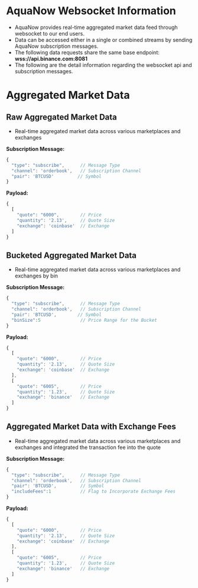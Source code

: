 # AquaNow Websocket Information
* AquaNow provides real-time aggregated market data feed through websocket to our end users. 
* Data can be accessed either in a single or combined streams by sending AquaNow subscription messages. 
* The following data requests share the same base endpoint: **wss://api.binance.com:8081**
* The following are the detail information regarding the websocket api and subscription messages.

# Aggregated Market Data 
## Raw Aggregated Market Data
* Real-time aggregated market data across various marketplaces and exchanges

**Subscription Message:**
```javascript
{
  "type": "subscribe",      // Message Type
  "channel": 'orderbook',   // Subscription Channel
  "pair": 'BTCUSD'         // Symbol
}
```

**Payload:**
```javascript
{
  [
    "quote": "6000",        // Price
    "quantity": '2.13',     // Quote Size
    "exchange": 'coinbase'  // Exchange
  ]
}
```

## Bucketed Aggregated Market Data
* Real-time aggregated market data across various marketplaces and exchanges by bin

**Subscription Message:**
```javascript
{
  "type": "subscribe",      // Message Type
  "channel": 'orderbook',   // Subscription Channel
  "pair": 'BTCUSD',        // Symbol
  "binSize":5               // Price Range for the Bucket
}
```

**Payload:**
```javascript
{
  [
    "quote": "6000",        // Price
    "quantity": '2.13',     // Quote Size
    "exchange": 'coinbase'  // Exchange
  ],
  [
    "quote": "6005",        // Price
    "quantity": '1.23',     // Quote Size
    "exchange": 'binance'   // Exchange
  ]
}
```

## Aggregated Market Data with Exchange Fees
* Real-time aggregated market data across various marketplaces and exchanges and integrated the transaction fee into the quote

**Subscription Message:**
```javascript
{
  "type": "subscribe",      // Message Type
  "channel": 'orderbook',   // Subscription Channel
  "pair": 'BTCUSD',         // Symbol
  "includeFees":1           // Flag to Incorporate Exchange Fees
}
```

**Payload:**
```javascript
{
  [
    "quote": "6000",        // Price
    "quantity": '2.13',     // Quote Size
    "exchange": 'coinbase'  // Exchange
  ],
  [
    "quote": "6005",        // Price
    "quantity": '1.23',     // Quote Size
    "exchange": 'binance'   // Exchange
  ]
}
```
